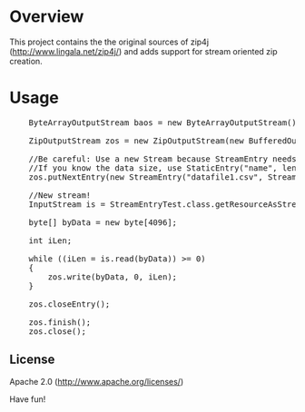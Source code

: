 Overview
========

This project contains the the original sources of zip4j (http://www.lingala.net/zip4j/)
and adds support for stream oriented zip creation.

Usage
=====

<pre>
	ByteArrayOutputStream baos = new ByteArrayOutputStream();
	
	ZipOutputStream zos = new ZipOutputStream(new BufferedOutputStream(baos));
	
	//Be careful: Use a new Stream because StreamEntry needs to check the size
	//If you know the data size, use StaticEntry("name", length)
	zos.putNextEntry(new StreamEntry("datafile1.csv", StreamEntryTest.class.getResourceAsStream("datafile1.csv")), parameters);
		
	//New stream!
	InputStream is = StreamEntryTest.class.getResourceAsStream("datafile1.csv");
		
	byte[] byData = new byte[4096];
		
	int iLen;
	
	while ((iLen = is.read(byData)) >= 0)
	{
		zos.write(byData, 0, iLen);
	}
		
	zos.closeEntry();
		
	zos.finish();
	zos.close();
</pre>

License
-------

Apache 2.0 (http://www.apache.org/licenses/)


Have fun!
